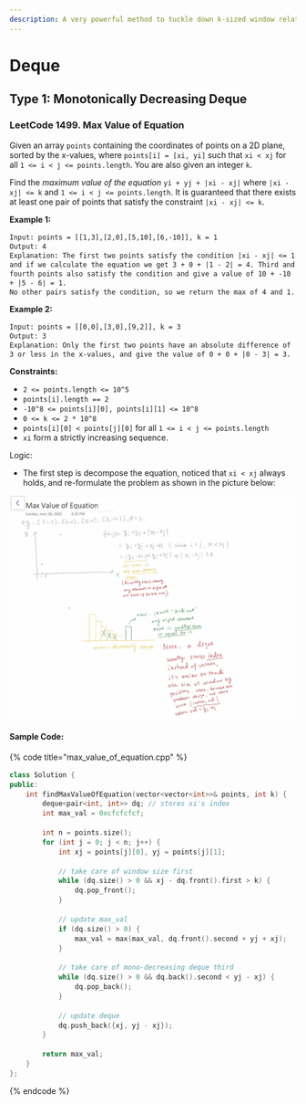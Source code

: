 ```yaml
---
description: A very powerful method to tuckle down k-sized window related problem.
---
```


# Deque

## Type 1: Monotonically Decreasing Deque

### LeetCode 1499. Max Value of Equation

Given an array `points` containing the coordinates of points on a 2D plane, sorted by the x-values, where `points[i] = [xi, yi]` such that `xi < xj` for all `1 <= i < j <= points.length`. You are also given an integer `k`.

Find the _maximum value of the equation_ `yi + yj + |xi - xj|` where `|xi - xj| <= k` and `1 <= i < j <= points.length`. It is guaranteed that there exists at least one pair of points that satisfy the constraint `|xi - xj| <= k`.

**Example 1:**

```text
Input: points = [[1,3],[2,0],[5,10],[6,-10]], k = 1
Output: 4
Explanation: The first two points satisfy the condition |xi - xj| <= 1 and if we calculate the equation we get 3 + 0 + |1 - 2| = 4. Third and fourth points also satisfy the condition and give a value of 10 + -10 + |5 - 6| = 1.
No other pairs satisfy the condition, so we return the max of 4 and 1.
```

**Example 2:**

```text
Input: points = [[0,0],[3,0],[9,2]], k = 3
Output: 3
Explanation: Only the first two points have an absolute difference of 3 or less in the x-values, and give the value of 0 + 0 + |0 - 3| = 3.
```

**Constraints:**

* `2 <= points.length <= 10^5`
* `points[i].length == 2`
* `-10^8 <= points[i][0], points[i][1] <= 10^8`
* `0 <= k <= 2 * 10^8`
* `points[i][0] < points[j][0]` for all `1 <= i < j <= points.length`
* `xi` form a strictly increasing sequence.

Logic:

* The first step is decompose the equation, noticed that `xi < xj` always holds, and re-formulate the problem as shown in the picture below:

![LC 1499 Logic](.gitbook/assets/1499lc.jpg)

#### Sample Code:

{% code title="max\_value\_of\_equation.cpp" %}
```cpp
class Solution {
public:
    int findMaxValueOfEquation(vector<vector<int>>& points, int k) {
        deque<pair<int, int>> dq; // stores xi's index
        int max_val = 0xcfcfcfcf;
        
        int n = points.size();
        for (int j = 0; j < n; j++) {
            int xj = points[j][0], yj = points[j][1];
            
            // take care of window size first
            while (dq.size() > 0 && xj - dq.front().first > k) {
                dq.pop_front();
            }

            // update max_val
            if (dq.size() > 0) {
                max_val = max(max_val, dq.front().second + yj + xj);
            }

            // take care of mono-decreasing deque third
            while (dq.size() > 0 && dq.back().second < yj - xj) {
                dq.pop_back();
            }

            // update deque
            dq.push_back({xj, yj - xj});
        }

        return max_val;
    }
};
```
{% endcode %}

